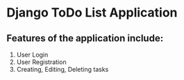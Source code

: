 # Django ToDo List Application

## Features of the application include:
1. User Login
2. User Registration
3. Creating, Editing, Deleting tasks